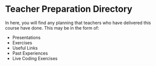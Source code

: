 # Teacher Preparation Directory

In here, you will find any planning that teachers who have delivered this course have done. This may be in the form of:

* Presentations
* Exercises
* Useful Links
* Past Experiences
* Live Coding Exercises
